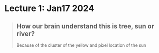 # Lecture 1: Jan17 2024

> ## How our brain understand this is tree, sun or river?
> Because of the cluster of the yellow and pixel location of the sun
